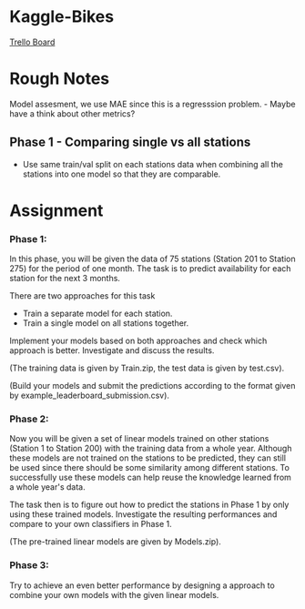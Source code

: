 # Kaggle-Bikes
[Trello Board](https://trello.com/b/EZbPiQSd/kaggle)

# Rough Notes
Model assesment, we use MAE since this is a regresssion problem. - Maybe have a think about other metrics?
## Phase 1 - Comparing single vs all stations
- Use same train/val split on each stations data when combining all the stations into one model so that they are comparable.





# Assignment
### Phase 1:

In this phase, you will be given the data of 75 stations (Station 201 to Station 275) for the period of one month. The task is to predict availability for each station for the next 3 months.

There are two approaches for this task

- Train a separate model for each station. 
- Train a single model on all stations together.

Implement your models based on both approaches and check which approach is better. Investigate and discuss the results.

(The training data is given by Train.zip, the test data is given by test.csv).

(Build your models and submit the predictions according to the format given by example_leaderboard_submission.csv).
### Phase 2:

Now you will be given a set of linear models trained on other stations (Station 1 to Station 200) with the training data from a whole year. Although these models are not trained on the stations to be predicted, they can still be used since there should be some similarity among different stations. To successfully use these models can help reuse the knowledge learned from a whole year's data.


The task then is to figure out how to predict the stations in Phase 1 by only using these trained models. Investigate the resulting performances and compare to your own classifiers in Phase 1.

(The pre-trained linear models are given by Models.zip).
### Phase 3:

Try to achieve an even better performance by designing a approach to combine your own models with the given linear models.
